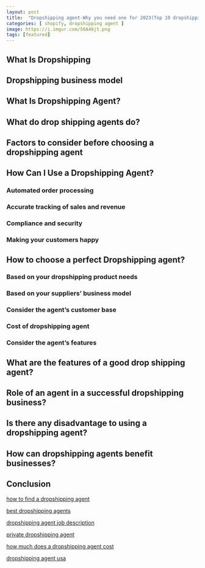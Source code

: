 ```yaml
---
layout: post
title:  "Dropshipping agent-Why you need one for 2023(Top 10 dropshipping agent)"
categories: [ shopify, dropshipping agent ]
image: https://i.imgur.com/S6A46jt.png
tags: [featured]
---
```


## What Is Dropshipping
## Dropshipping business model
## What Is Dropshipping Agent?
## What do drop shipping agents do?
## Factors to consider before choosing a dropshipping agent
## How Can I Use a Dropshipping Agent?
### Automated order processing
### Accurate tracking of sales and revenue
### Compliance and security
### Making your customers happy
## How to choose a perfect Dropshipping agent?
### Based on your dropshipping product needs
### Based on your suppliers’ business model
### Consider the agent’s customer base
### Cost of dropshipping agent
### Consider the agent’s features
## What are the features of a good drop shipping agent?
## Role of an agent in a successful dropshipping business?
## Is there any disadvantage to using a dropshipping agent?
## How can dropshipping agents benefit businesses?
## Conclusion

[how to find a dropshipping agent](https://www.google.com/search?q=how%20to%20find%20a%20dropshipping%20agent)

[best dropshipping agents](https://www.google.com/search?q=best%20dropshipping%20agents)

[dropshipping agent job description](https://www.google.com/search?q=dropshipping%20agent%20job%20description)

[private dropshipping agent](https://www.google.com/search?q=private%20dropshipping%20agent)

[how much does a dropshipping agent cost](https://www.google.com/search?q=how%20much%20does%20a%20dropshipping%20agent%20cost)

[dropshipping agent usa](https://www.google.com/search?q=dropshipping%20agent%20usa)


<!--stackedit_data:
eyJoaXN0b3J5IjpbLTQ3MzA0Mjc3OF19
-->